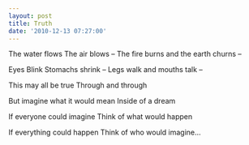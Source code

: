 ```yaml
---
layout: post
title: Truth
date: '2010-12-13 07:27:00'
---
```


The water flows
The air blows –
The fire burns
and the earth churns –

Eyes Blink
Stomachs shrink –
Legs walk
and mouths talk –

This may all be true
Through and through

But imagine what it would mean
Inside of a dream

If everyone could imagine
Think of what would happen

If everything could happen
Think of who would imagine…
